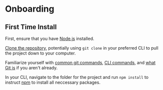 # Onboarding

## First Time Install

First, ensure that you have [Node.js](https://nodejs.org/en/) installed.

[Clone the repository](https://docs.github.com/en/github/creating-cloning-and-archiving-repositories/cloning-a-repository), potentially using `git clone` in your preferred CLI to pull the project down to your computer.

Familiarize yourself with [common git commands](https://education.github.com/git-cheat-sheet-education.pdf), [CLI commands](https://www.w3schools.com/whatis/whatis_cli.asp), and [what Git is](https://www.atlassian.com/git/tutorials/what-is-git) if you aren't already.

In your CLI, navigate to the folder for the project and run `npm install` to instruct [npm](https://www.npmjs.com/about) to install all neccessary packages.